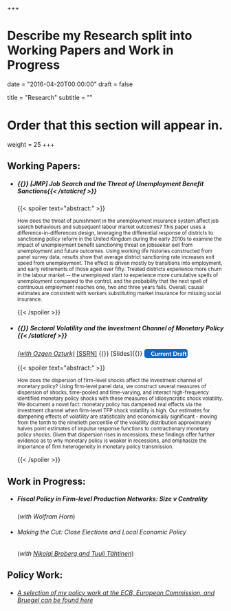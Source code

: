 +++
# Describe my Research split into Working Papers and Work in Progress

date = "2016-04-20T00:00:00"
draft = false

title = "Research"
subtitle = ""

# Order that this section will appear in.
weight = 25
+++

<link rel="stylesheet" href="https://cdnjs.cloudflare.com/ajax/libs/font-awesome/6.2.1/css/all.min.css">

<style>
 .bg-rollover:hover {
background-color: #585f6a !important;
border-color:#1565c0;
color: #ffffff !important;
}

.wx{
width: 250px;}
}
</style>

<h2>Working Papers:</h2>
<ul><li><h5> {{<staticref "uploads/JMP_Walsh_EUI.pdf" "newtab" >}} <i class="far fa-file-alt"></i> [JMP] Job Search and the Threat of Unemployment Benefit Sanctions{{< /staticref >}}</h5>
{{< spoiler text="abstract:" >}}
<p><small>How does the threat of punishment in the unemployment insurance system affect job search behaviours and subsequent labour market outcomes? This paper uses a difference-in-differences design, leveraging the differential response of districts to sanctioning policy reform in the United Kingdom during the early 2010s to examine the impact of unemployment benefit sanctioning threat on jobseeker exit from unemployment and future outcomes. Using working life histories constructed from panel survey data, results show that average district sanctioning rate increases exit speed from unemployment. The effect is driven mostly by transitions into employment, and early retirements of those aged over fifty. Treated districts experience more churn in the labour market -- the unemployed start to experience more cumulative spells of unemployment compared to the control, and the probability that the next spell of continuous employment reaches one, two and three years falls. Overall, causal estimates are consistent with workers substituting market insurance for missing social insurance.
</small></p>
{{< /spoiler >}}
</li></ul>

<ul>
<li><p><h5>{{<staticref "uploads/volatility_current.pdf" "newtab" >}} <i class="far fa-file-alt"></i> Sectoral Volatility and the Investment Channel of Monetary Policy {{< /staticref >}}</h5>
<i><a href="https://sites.google.com/view/ozgenozturk/home" "newtab">(with Ozgen Ozturk)</a></i> <a href="https://papers.ssrn.com/sol3/papers.cfm?abstract_id=4009725" "newtab">[SSRN]</a>  {{<staticref "uploads/volatility_slides.pdf" "newtab">}} [Slides]{{</staticref>}}
<a rel="noopener"
   target="_blank"
   class="bg-rollover"
   href="https://walshthomas.com/uploads/JMP_Walsh_EUI.pdf"
   style="background-color: #1565c0;
          font-family: Lato, sans-serif;
          font-weight: bold;
          text-decoration: none;
          padding: 2px 2px;
          color: #ffffff;
          border-radius: 6px;
          display: inline-block;
          mso-padding-alt: 0;">
    <span style="mso-text-raise: 0pt;">Current Draft</span>
</a>
</p>

{{< spoiler text="abstract:" >}}
<p><small>How does the dispersion of firm-level shocks affect the investment channel of monetary policy? Using firm-level panel data, we construct several measures of dispersion of shocks, time-pooled and time-varying, and interact high-frequency identified monetary policy shocks with these measures of idiosyncratic shock volatility. We document a novel fact: monetary policy has dampened real effects via the investment channel when firm-level TFP shock volatility is high. Our estimates for dampening effects of volatility are statistically and economically significant - moving from the tenth to the ninetieth percentile of the volatility distribution approximately halves point estimates of impulse response functions to contractionary monetary policy shocks. Given that dispersion rises in recessions, these
findings offer further evidence as to why monetary policy is weaker in recessions, and emphasize the importance of firm heterogeneity in monetary policy transmission.</small></p>
{{< /spoiler >}}

</li></ul>

<h2>Work in Progress:</h2>

<ul><li><p><h5>Fiscal Policy in Firm-level Production Networks: Size v Centrality</h5>
(<i>with Wolfram Horn</i>)</p></li></ul>

<ul><li><p><h6> Making the Cut: Close Elections and Local Economic Policy</h6>
(<i>with <a href="https://nikolajbroberg.org/" "newtab">Nikolaj Broberg and <a href="https://sites.google.com/view/tuulitahtinen/home" "newtab">Tuuli Tähtinen</a></i>)</p></li></ul>

<h2>Policy Work:</h2>
<ul><li><p><h6><a href="https://scholar.google.com/citations?user=_G9RjuwAAAAJ&hl=en" "newtab">A selection of my policy work at the ECB, European Commission, and Bruegel can be found here</a></h6>
</p></li></ul>
